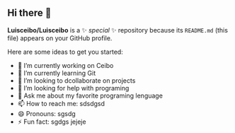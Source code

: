 ## Hi there 👋


**Luisceibo/Luisceibo** is a ✨ _special_ ✨ repository because its `README.md` (this file) appears on your GitHub profile.

Here are some ideas to get you started:

- 🔭 I’m currently working on Ceibo
- 🌱 I’m currently learning Git
- 👯 I’m looking to dcollaborate on projects
- 🤔 I’m looking for help with programing
- 💬 Ask me about my favorite programing lenguage
- 📫 How to reach me: sdsdgsd
- 😄 Pronouns: sgsdg
- ⚡ Fun fact: sgdgs jejeje

